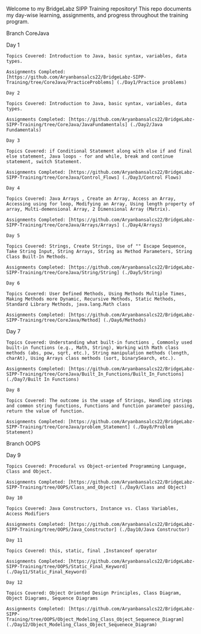 Welcome to my BridgeLabz SIPP Training repository! This repo documents my day-wise learning, assignments, and progress throughout the training program.

Branch CoreJava

Day 1

    Topics Covered: Introduction to Java, basic syntax, variables, data types.

    Assignments Completed:
    [https://github.com/Aryanbansalcs22/BridgeLabz-SIPP-Training/tree/CoreJava/PracticeProblems] (./Day1/Practice problems)

    Day 2

    Topics Covered: Introduction to Java, basic syntax, variables, data types.

    Assignments Completed: [https://github.com/Aryanbansalcs22/BridgeLabz-SIPP-Training/tree/CoreJava/JavaFundamentals] (./Day2/Java Fundamentals)

    Day 3

    Topics Covered: if Conditional Statement along with else if and final else statement, Java loops - for and while, break and continue statement, switch Statement.

    Assignments Completed: [https://github.com/Aryanbansalcs22/BridgeLabz-SIPP-Training/tree/CoreJava/Control_Flows] (./Day3/Control Flows)

    Day 4

    Topics Covered: Java Arrays , Create an Array, Access an Array, Accessing using for loop, Modifying an Array, Using length property of array, Multi-demensional Array, 2 Dimensional Array (Matrix).

    Assignments Completed: [https://github.com/Aryanbansalcs22/BridgeLabz-SIPP-Training/tree/CoreJava/Arrays/Arrays] (./Day4/Arrays)

    Day 5

    Topics Covered: Strings, Create Strings, Use of "" Escape Sequence, Take String Input, String Arrays, String as Method Parameters, String Class Built-In Methods.

    Assignments Completed: [https://github.com/Aryanbansalcs22/BridgeLabz-SIPP-Training/tree/CoreJava/String/String] (./Day5/String)

    Day 6

    Topics Covered: User Defined Methods, Using Methods Multiple Times, Making Methods more Dynamic, Recursive Methods, Static Methods, Standard Library Methods, java.lang.Math class

    Assignments Completed: [https://github.com/Aryanbansalcs22/BridgeLabz-SIPP-Training/tree/CoreJava/Method] (./Day6/Methods)

Day 7

    Topics Covered: Understanding what built-in functions , Commonly used built-in functions (e.g., Math, String), Working with Math class methods (abs, pow, sqrt, etc.), String manipulation methods (length, charAt), Using Arrays class methods (sort, binarySearch, etc.).

    Assignments Completed: [https://github.com/Aryanbansalcs22/BridgeLabz-SIPP-Training/tree/CoreJava/Built_In_Functions/Built_In_Functions] (./Day7/Built In Functions)

    Day 8

    Topics Covered: The outcome is the usage of Strings, Handling strings and common string functions, Functions and function parameter passing, return the value of function.

    Assignments Completed: [https://github.com/Aryanbansalcs22/BridgeLabz-SIPP-Training/tree/CoreJava/problem_Statement] (./Day8/Problem Statement)

Branch OOPS

Day 9

    Topics Covered: Procedural vs Object-oriented Programming Language, Class and Object.

    Assignments Completed: [https://github.com/Aryanbansalcs22/BridgeLabz-SIPP-Training/tree/OOPS/Class_and_Object] (./Day9/Class and Object)

    Day 10

    Topics Covered: Java Constructors, Instance vs. Class Variables, Access Modifiers

    Assignments Completed: [https://github.com/Aryanbansalcs22/BridgeLabz-SIPP-Training/tree/OOPS/Java_Constructor] (./Day10/Java Constructor)

    Day 11

    Topics Covered: this, static, final ,Instanceof operator

    Assignments Completed: [https://github.com/Aryanbansalcs22/BridgeLabz-SIPP-Training/tree/OOPS/Static_Final_Keyword] (./Day11/Static_Final_Keyword)

    Day 12

    Topics Covered: Object Oriented Design Principles, Class Diagram, Object Diagrams, Sequence Diagrams

    Assignments Completed: [https://github.com/Aryanbansalcs22/BridgeLabz-SIPP-Training/tree/OOPS/Object_Modeling_Class_Object_Sequenece_Diagram] (./Day12/Object_Modeling_Class_Object_Sequenece_Diagram)
